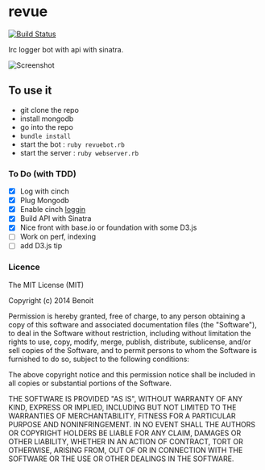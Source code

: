 revue
=====

[![Build Status](https://travis-ci.org/benoittgt/revue.svg?branch=mongo_spec)](https://travis-ci.org/benoittgt/revue)

Irc logger bot with api with sinatra.

![Screenshot](https://i.imgur.com/5KDKoHP.png)

## To use it

* git clone the repo
* install mongodb
* go into the repo
* `bundle install`
* start the bot : `ruby revuebot.rb`
* start the server : `ruby webserver.rb`

### To Do (with TDD)

* [X] Log with cinch
* [X] Plug Mongodb
* [X] Enable cinch [loggin](https://github.com/cinchrb/cinch/blob/48ea90d25f0d46ca4c4aba8fe1934e5cc6210a5e/docs/logging.md)
* [X] Build API with Sinatra
* [X] Nice front with base.io or foundation with some D3.js
* [ ] Work on perf, indexing
* [ ] add D3.js tip

### Licence

The MIT License (MIT)

Copyright (c) 2014 Benoit

Permission is hereby granted, free of charge, to any person obtaining a copy
of this software and associated documentation files (the "Software"), to deal
in the Software without restriction, including without limitation the rights
to use, copy, modify, merge, publish, distribute, sublicense, and/or sell
copies of the Software, and to permit persons to whom the Software is
furnished to do so, subject to the following conditions:

The above copyright notice and this permission notice shall be included in all
copies or substantial portions of the Software.

THE SOFTWARE IS PROVIDED "AS IS", WITHOUT WARRANTY OF ANY KIND, EXPRESS OR
IMPLIED, INCLUDING BUT NOT LIMITED TO THE WARRANTIES OF MERCHANTABILITY,
FITNESS FOR A PARTICULAR PURPOSE AND NONINFRINGEMENT. IN NO EVENT SHALL THE
AUTHORS OR COPYRIGHT HOLDERS BE LIABLE FOR ANY CLAIM, DAMAGES OR OTHER
LIABILITY, WHETHER IN AN ACTION OF CONTRACT, TORT OR OTHERWISE, ARISING FROM,
OUT OF OR IN CONNECTION WITH THE SOFTWARE OR THE USE OR OTHER DEALINGS IN THE
SOFTWARE.

